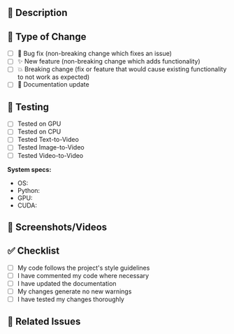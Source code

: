 ## 📝 Description

<!-- Describe your changes in detail -->

## 🎯 Type of Change

- [ ] 🐛 Bug fix (non-breaking change which fixes an issue)
- [ ] ✨ New feature (non-breaking change which adds functionality)
- [ ] 💥 Breaking change (fix or feature that would cause existing functionality to not work as expected)
- [ ] 📝 Documentation update

## 🧪 Testing

<!-- Describe the tests you ran -->

- [ ] Tested on GPU
- [ ] Tested on CPU
- [ ] Tested Text-to-Video
- [ ] Tested Image-to-Video
- [ ] Tested Video-to-Video

**System specs:**
- OS: 
- Python: 
- GPU: 
- CUDA: 

## 📸 Screenshots/Videos

<!-- If applicable, add screenshots or videos -->

## ✅ Checklist

- [ ] My code follows the project's style guidelines
- [ ] I have commented my code where necessary
- [ ] I have updated the documentation
- [ ] My changes generate no new warnings
- [ ] I have tested my changes thoroughly

## 📌 Related Issues

<!-- Link related issues: Fixes #123, Closes #456 -->
